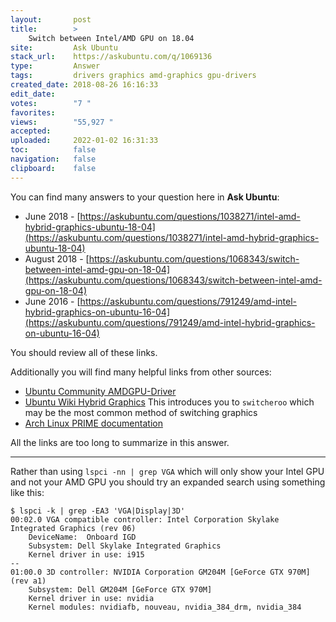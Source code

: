 ```yaml
---
layout:       post
title:        >
    Switch between Intel∕AMD GPU on 18.04
site:         Ask Ubuntu
stack_url:    https://askubuntu.com/q/1069136
type:         Answer
tags:         drivers graphics amd-graphics gpu-drivers
created_date: 2018-08-26 16:16:33
edit_date:    
votes:        "7 "
favorites:    
views:        "55,927 "
accepted:     
uploaded:     2022-01-02 16:31:33
toc:          false
navigation:   false
clipboard:    false
---
```


You can find many answers to your question here in **Ask Ubuntu**:

- June 2018 - [https://askubuntu.com/questions/1038271/intel-amd-hybrid-graphics-ubuntu-18-04](https://askubuntu.com/questions/1038271/intel-amd-hybrid-graphics-ubuntu-18-04)
- August 2018 - [https://askubuntu.com/questions/1068343/switch-between-intel-amd-gpu-on-18-04](https://askubuntu.com/questions/1068343/switch-between-intel-amd-gpu-on-18-04)
- June 2016 - [https://askubuntu.com/questions/791249/amd-intel-hybrid-graphics-on-ubuntu-16-04](https://askubuntu.com/questions/791249/amd-intel-hybrid-graphics-on-ubuntu-16-04)

You should review all of these links.

Additionally you will find many helpful links from other sources:

- [Ubuntu Community AMDGPU-Driver][1]
- [Ubuntu Wiki Hybrid Graphics][2] This introduces you to `switcheroo` which may be the most common method of switching graphics
- [Arch Linux PRIME documentation][3]

All the links are too long to summarize in this answer.


----------

Rather than using `lspci -nn | grep VGA` which will only show your Intel GPU and not your AMD GPU you should try an expanded search using something like this:

``` 
$ lspci -k | grep -EA3 'VGA|Display|3D'
00:02.0 VGA compatible controller: Intel Corporation Skylake Integrated Graphics (rev 06)
	DeviceName:  Onboard IGD
	Subsystem: Dell Skylake Integrated Graphics
	Kernel driver in use: i915
--
01:00.0 3D controller: NVIDIA Corporation GM204M [GeForce GTX 970M] (rev a1)
	Subsystem: Dell GM204M [GeForce GTX 970M]
	Kernel driver in use: nvidia
	Kernel modules: nvidiafb, nouveau, nvidia_384_drm, nvidia_384

```

  [1]: https://help.ubuntu.com/community/AMDGPU-Driver
  [2]: https://help.ubuntu.com/community/HybridGraphics
  [3]: https://wiki.archlinux.org/index.php/PRIME
